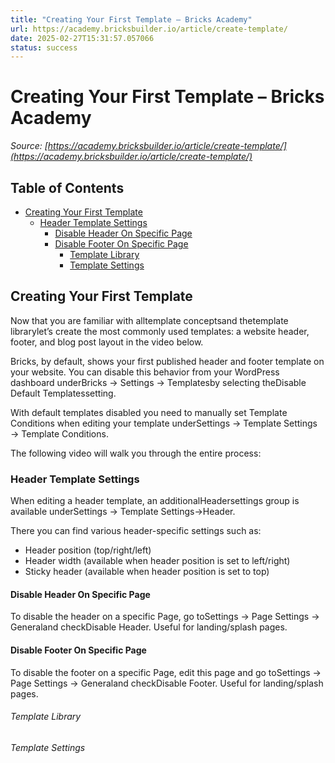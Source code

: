 ```yaml
---
title: "Creating Your First Template – Bricks Academy"
url: https://academy.bricksbuilder.io/article/create-template/
date: 2025-02-27T15:31:57.057066
status: success
---
```


# Creating Your First Template – Bricks Academy

*Source: [https://academy.bricksbuilder.io/article/create-template/](https://academy.bricksbuilder.io/article/create-template/)*

## Table of Contents

- [Creating Your First Template](#creating-your-first-template)
  - [Header Template Settings](#header-template-settings)
    - [Disable Header On Specific Page](#disable-header-on-specific-page)
    - [Disable Footer On Specific Page](#disable-footer-on-specific-page)
        - [Template Library](#template-library)
        - [Template Settings](#template-settings)

## Creating Your First Template

Now that you are familiar with alltemplate conceptsand thetemplate librarylet’s create the most commonly used templates: a website header, footer, and blog post layout in the video below.

Bricks, by default, shows your first published header and footer template on your website. You can disable this behavior from your WordPress dashboard underBricks → Settings → Templatesby selecting theDisable Default Templatessetting.

With default templates disabled you need to manually set Template Conditions when editing your template underSettings → Template Settings → Template Conditions.

The following video will walk you through the entire process:

### Header Template Settings

When editing a header template, an additionalHeadersettings group is available underSettings → Template Settings→Header.

There you can find various header-specific settings such as:

- Header position (top/right/left)
- Header width (available when header position is set to left/right)
- Sticky header (available when header position is set to top)

#### Disable Header On Specific Page

To disable the header on a specific Page, go toSettings → Page Settings → Generaland checkDisable Header. Useful for landing/splash pages.

#### Disable Footer On Specific Page

To disable the footer on a specific Page, edit this page and go toSettings → Page Settings → Generaland checkDisable Footer. Useful for landing/splash pages.

###### Template Library

###### Template Settings

